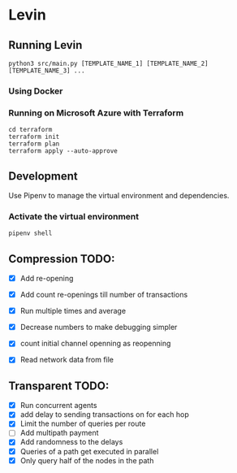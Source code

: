 
# Levin

## Running Levin
```shell
python3 src/main.py [TEMPLATE_NAME_1] [TEMPLATE_NAME_2] [TEMPLATE_NAME_3] ...
```

### Using Docker


### Running on Microsoft Azure with Terraform
```shell
cd terraform
terraform init
terraform plan
terraform apply --auto-approve
```


## Development
Use Pipenv to manage the virtual environment and dependencies.

### Activate the virtual environment
```bash
pipenv shell
```



## Compression TODO:
- [X] Add re-opening
- [X] Add count re-openings till number of transactions
- [X] Run multiple times and average
- [X] Decrease numbers to make debugging simpler
- [X] count initial channel openning as reopenning
- [X] Read network data from file


## Transparent TODO:
- [X] Run concurrent agents
- [X] add delay to sending transactions on for each hop
- [X] Limit the number of queries per route
- [ ] Add multipath payment
- [X] Add randomness to the delays
- [X] Queries of a path get executed in parallel
- [X] Only query half of the nodes in the path
